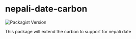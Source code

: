 # nepali-date-carbon

<img alt="Packagist Version" src="https://img.shields.io/packagist/v/akashpoudelnp/nepali-date-carbon">

This package will extend the carbon to support for nepali date
